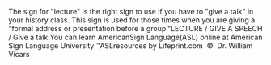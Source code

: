The sign for "lecture" is the right sign to use if you 
			have to "give a talk" in your history class. This sign is used for 
			those times when you are giving a "formal address or presentation 
			before a group."LECTURE / GIVE A SPEECH / Give a talk:You can learn 
		AmericanSign 
		Language(ASL) online at American Sign Language University ™ASLresources by Lifeprint.com  ©  Dr. William Vicars